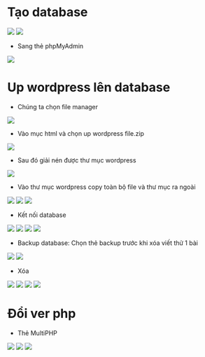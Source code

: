 # Tạo database

 <img src="imgservices/545.png">


 <img src="imgservices/547.png">

 - Sang thẻ phpMyAdmin

 <img src="imgservices/548.png">

# Up wordpress lên database

- Chúng ta chọn file manager

<img src="imgservices/549.png">

- Vào mục html và chọn up wordpress file.zip

<img src="imgservices/550.png">

- Sau đó giải nén được thư mục wordpress

<img src="imgservices/552.png">

- Vào thư mục wordpress copy toàn bộ file và thư mục ra ngoài

<img src="imgservices/553.png">

<img src="imgservices/554.png">


<img src="imgservices/555.png">

- Kết nối database

<img src="imgservices/558.png">

<img src="imgservices/559.png">

<img src="imgservices/560.png">

<img src="imgservices/561.png">

- Backup database: Chọn thẻ backup
trước khi xóa viết thử 1 bài

<img src="imgservices/562.png">

<img src="imgservices/563.png">

- Xóa 

<img src="imgservices/564.png">

<img src="imgservices/565.png">

<img src="imgservices/566.png">
<img src="imgservices/567.png">

# Đổi ver php
- Thẻ MultiPHP

<img src="imgservices/568.png">

<img src="imgservices/569.png">

<img src="imgservices/570.png">


